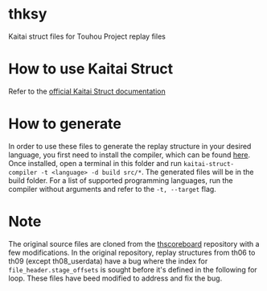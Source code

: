 # thksy
Kaitai struct files for Touhou Project replay files

# How to use Kaitai Struct
Refer to the [official Kaitai Struct documentation](https://doc.kaitai.io/)

# How to generate
In order to use these files to generate the replay structure in your desired language, you first need to install the compiler, which can be found [here](https://kaitai.io/#download). Once installed, open a terminal in this folder and run `kaitai-struct-compiler -t <language> -d build src/*`. The generated files will be in the build folder. For a list of supported programming languages, run the compiler without arguments and refer to the `-t, --target` flag.

# Note
The original source files are cloned from the [thscoreboard](https://github.com/n-rook/thscoreboard) repository with a few modifications. In the original repository, replay structures from th06 to th09 (except th08_userdata) have a bug where the index for `file_header.stage_offsets` is sought before it's defined in the following for loop. These files have beed modified to address and fix the bug.